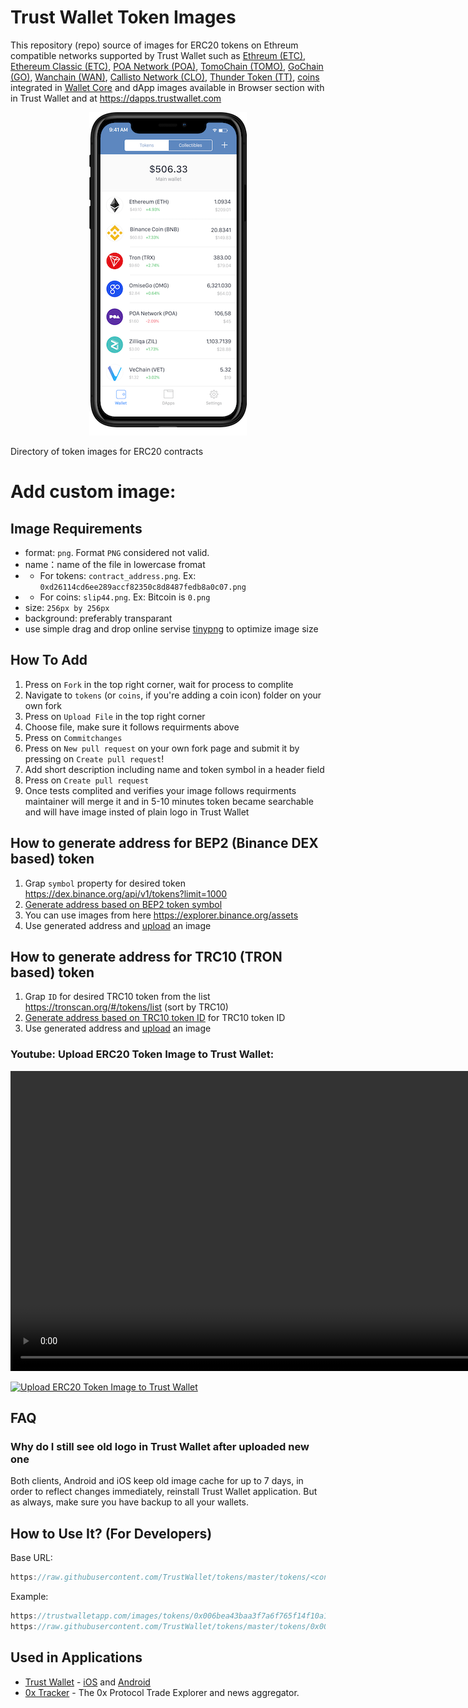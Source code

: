 # Trust Wallet Token Images

This repository (repo) source of images for ERC20 tokens on Ethreum compatible networks supported by Trust Wallet such as [Ethreum (ETC)](https://www.ethereum.org/), [Ethereum Classic (ETC)](https://ethereumclassic.org/), [POA Network (POA)](https://poa.network/), [TomoChain (TOMO)](https://tomochain.com/), [GoChain (GO)](https://gochain.io/), [Wanchain (WAN)](https://wanchain.org/), [Callisto Network (CLO)](https://callisto.network/), [Thunder Token (TT)](https://www.thundercore.com/), [coins](https://github.com/satoshilabs/slips/blob/master/slip-0044.md) integrated in [Wallet Core](https://developer.trustwallet.com/wallet-core) and dApp images available in Browser section with in Trust Wallet and at https://dapps.trustwallet.com

<center><img src='https://raw.githubusercontent.com/TrustWallet/tokens/master/tutorial/trust-wallet.png'></center>

Directory of token images for ERC20 contracts

# Add custom image:
## Image Requirements
- format: `png`. Format `PNG` considered not valid.
- name：name of the file in lowercase fromat
- - For tokens: `contract_address.png`. Ex: `0xd26114cd6ee289accf82350c8d8487fedb8a0c07.png`
- - For coins: `slip44.png`. Ex: Bitcoin is `0.png`
- size: `256px by 256px`
- background: preferably transparant
- use simple drag and drop online servise [tinypng](https://tinypng.com/) to optimize image size


## How To Add
1. Press on `Fork` in the top right corner, wait for process to complite
2. Navigate to `tokens` (or `coins`, if you're adding a coin icon) folder on your own fork
3. Press on `Upload File` in the top right corner
4. Choose file, make sure it follows requirments above
5. Press on `Commitchanges`
6. Press on `New pull request` on your own fork page and submit it by pressing on `Create pull request`!
7. Add short description including name and token symbol in a header field
8. Press on `Create pull request`
9. Once tests complited and verifies your image follows requirments maintainer will merge it and in 5-10 minutes token became searchable and will have image insted of plain logo in Trust Wallet

## How to generate address for BEP2 (Binance DEX based) token
1. Grap `symbol` property for desired token https://dex.binance.org/api/v1/tokens?limit=1000
2. [Generate address based on BEP2 token symbol](https://repl.it/@TrustWallet/generatetrustwalletaddressforbep2token)
3. You can use images from here https://explorer.binance.org/assets
4. Use generated address and [upload](https://developer.trustwallet.com/add_new_token_image#how-to-add) an image

## How to generate address for TRC10 (TRON based) token
1. Grap `ID` for desired TRC10 token from the list https://tronscan.org/#/tokens/list (sort by TRC10)
2. [Generate address based on TRC10 token ID](https://repl.it/@TrustWallet/generatetrustwalletaddressfortrc10token) for TRC10 token ID
3. Use generated address and [upload](https://developer.trustwallet.com/add_new_token_image#how-to-add) an image

### Youtube: Upload ERC20 Token Image to Trust Wallet:

<center>
<video alignwidth="720" height="480" controls>
  <source src="./tutorial/upload-token-image.mov" type="video/mp4">
</video>
</center>

[![Upload ERC20 Token Image to Trust Wallet](https://img.youtube.com/vi/EFrJT_b11m4/0.jpg)](https://www.youtube.com/watch?v=EFrJT_b11m4)


## FAQ
### Why do I still see old logo in Trust Wallet after uploaded new one  
Both clients, Android and iOS keep old image cache for up to 7 days, in order to reflect changes immediately, reinstall Trust Wallet application. But as always, make sure you have backup to all your wallets.

## How to Use It? (For Developers)
Base URL:
```js
https://raw.githubusercontent.com/TrustWallet/tokens/master/tokens/<contract_address>.png
```
Example:
```js
https://trustwalletapp.com/images/tokens/0x006bea43baa3f7a6f765f14f10a1a1b08334ef45.png
https://raw.githubusercontent.com/TrustWallet/tokens/master/tokens/0x006bea43baa3f7a6f765f14f10a1a1b08334ef45.png
```

## Used in Applications
- [Trust Wallet](https://trustwallet.com) - [iOS](https://itunes.apple.com/us/app/trust-ethereum-wallet/id1288339409) and [Android](https://play.google.com/store/apps/details?id=com.wallet.crypto.trustapp)
- [0x Tracker](https://0xtracker.com) - The 0x Protocol Trade Explorer and news aggregator.

